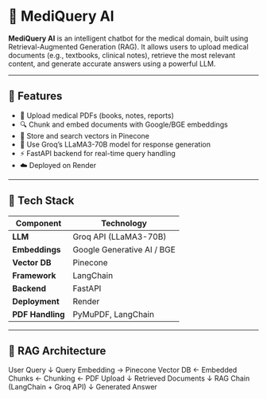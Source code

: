 # 🧠 MediQuery AI

**MediQuery AI** is an intelligent chatbot for the medical domain, built using Retrieval-Augmented Generation (RAG). It allows users to upload medical documents (e.g., textbooks, clinical notes), retrieve the most relevant content, and generate accurate answers using a powerful LLM.

---

## 🚀 Features

- 📄 Upload medical PDFs (books, notes, reports)
- 🔍 Chunk and embed documents with Google/BGE embeddings
- 🧠 Store and search vectors in Pinecone
- 🤖 Use Groq’s LLaMA3-70B model for response generation
- ⚡ FastAPI backend for real-time query handling
- ☁️ Deployed on Render

---

## 🧱 Tech Stack

| Component        | Technology                |
|------------------|----------------------------|
| **LLM**           | Groq API (LLaMA3-70B)       |
| **Embeddings**    | Google Generative AI / BGE |
| **Vector DB**     | Pinecone                   |
| **Framework**     | LangChain                  |
| **Backend**       | FastAPI                    |
| **Deployment**    | Render                     |
| **PDF Handling**  | PyMuPDF, LangChain         |

---

## 🔄 RAG Architecture

User Query
↓
Query Embedding → Pinecone Vector DB ← Embedded Chunks ← Chunking ← PDF Upload
↓
Retrieved Documents
↓
RAG Chain (LangChain + Groq API)
↓
Generated Answer

